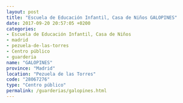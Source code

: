 ```yaml
---
layout: post
title: "Escuela de Educación Infantil, Casa de Niños GALOPINES"
date: 2017-09-20 20:57:05 +0200
categories:
- Escuela de Educación Infantil, Casa de Niños
- madrid
- pezuela-de-las-torres
- Centro público
- guarderia
name: "GALOPINES"
province: "Madrid"
location: "Pezuela de las Torres"
code: "28067276"
type: "Centro público"
permalink: /guarderias/galopines.html
---
```


